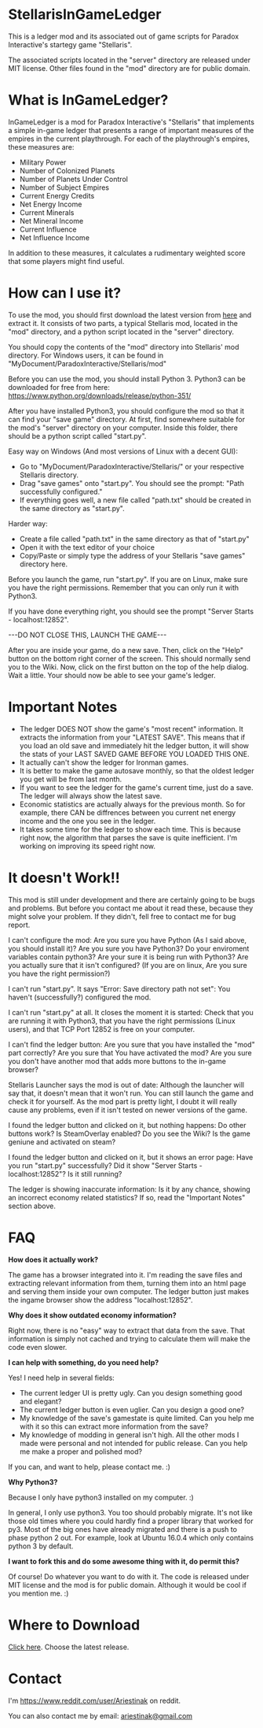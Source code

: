 # StellarisInGameLedger

This is a ledger mod and its associated out of game scripts for Paradox Interactive's startegy game "Stellaris".

The associated scripts located in the "server" directory are released under MIT license. Other files found in the "mod" directory are for public domain.

# What is InGameLedger?

InGameLedger is a mod for Paradox Interactive's "Stellaris" that implements a simple in-game ledger that presents a range of important measures of the empires in the current playthrough. For each of the playthrough's empires, these measures are:
* Military Power
* Number of Colonized Planets
* Number of Planets Under Control
* Number of Subject Empires
* Current Energy Credits
* Net Energy Income
* Current Minerals
* Net Mineral Income
* Current Influence
* Net Influence Income

In addition to these measures, it calculates a rudimentary weighted score that some players might find useful.

# How can I use it?

To use the mod, you should first download the latest version from [here](https://github.com/omiddavoodi/StellarisInGameLedger/wiki/Releases) and extract it. It consists of two parts, a typical Stellaris mod, located in the "mod" directory, and a python script located in the "server" directory.

You should copy the contents of the "mod" directory into Stellaris' mod directory. For Windows users, it can be found in "MyDocument/ParadoxInteractive/Stellaris/mod"

Before you can use the mod, you should install Python 3. Python3 can be downloaded for free from here: https://www.python.org/downloads/release/python-351/

After you have installed Python3, you should configure the mod so that it can find your "save game" directory.
At first, find somewhere suitable for the mod's "server" directory on your computer. Inside this folder, there should be a python script called "start.py".

Easy way on Windows (And most versions of Linux with a decent GUI):
* Go to "MyDocument/ParadoxInteractive/Stellaris/" or your respective Stellaris directory.
* Drag "save games" onto "start.py". You should see the prompt: "Path successfully configured."
* If everything goes well, a new file called "path.txt" should be created in the same directory as "start.py".

Harder way:
* Create a file called "path.txt" in the same directory as that of "start.py"
* Open it with the text editor of your choice
* Copy/Paste or simply type the address of your Stellaris "save games" directory here.

Before you launch the game, run "start.py". If you are on Linux, make sure you have the right permissions. Remember that you can only run it with Python3.

If you have done everything right, you should see the prompt "Server Starts - localhost:12852".

---DO NOT CLOSE THIS, LAUNCH THE GAME---

After you are inside your game, do a new save. Then, click on the "Help" button on the bottom right corner of the screen. This should normally send you to the Wiki. Now, click on the first button on the top of the help dialog. Wait a little. Your should now be able to see your game's ledger.

# Important Notes

* The ledger DOES NOT show the game's "most recent" information. It extracts the information from your "LATEST SAVE". This means that if you load an old save and immediately hit the ledger button, it will show the stats of your LAST SAVED GAME BEFORE YOU LOADED THIS ONE.
* It actually can't show the ledger for Ironman games.
* It is better to make the game autosave monthly, so that the oldest ledger you get will be from last month.
* If you want to see the ledger for the game's current time, just do a save. The ledger will always show the latest save.
* Economic statistics are actually always for the previous month. So for example, there CAN be diffrences between you current net energy income and the one you see in the ledger.
* It takes some time for the ledger to show each time. This is because right now, the algorithm that parses the save is quite inefficient. I'm working on improving its speed right now.

# It doesn't Work!!

This mod is still under development and there are certainly going to be bugs and problems. But before you contact me about it read these, because they might solve your problem. If they didn't, fell free to contact me for bug report.

I can't configure the mod: Are you sure you have Python (As I said above, you should install it)? Are you sure you have Python3? Do your enviroment variables contain python3? Are your sure it is being run with Python3? Are you actually sure that it isn't configured? (If you are on linux, Are you sure you have the right permission?)

I can't run "start.py". It says "Error: Save directory path not set": You haven't (successfully?) configured the mod.

I can't run "start.py" at all. It closes the moment it is started: Check that you are running it with Python3, that you have the right permissions (Linux users), and that TCP Port 12852 is free on your computer.

I can't find the ledger button: Are you sure that you have installed the "mod" part correctly? Are you sure that You have activated the mod? Are you sure you don't have another mod that adds more buttons to the in-game browser?

Stellaris Launcher says the mod is out of date: Although the launcher will say that, it doesn't mean that it won't run. You can still launch the game and check it for yourself. As the mod part is pretty light, I doubt it will really cause any problems, even if it isn't tested on newer versions of the game.

I found the ledger button and clicked on it, but nothing happens: Do other buttons work? Is SteamOverlay enabled? Do you see the Wiki? Is the game geniune and activated on steam?

I found the ledger button and clicked on it, but it shows an error page: Have you run "start.py" successfully? Did it show "Server Starts - localhost:12852"? Is it still running?

The ledger is showing inaccurate information: Is it by any chance, showing an incorrect economy related statistics? If so, read the "Important Notes" section above.

# FAQ

**How does it actually work?**

The game has a browser integrated into it. I'm reading the save files and extracting relevant information from them, turning them into an html page and serving them inside your own computer. The ledger button just makes the ingame browser show the address "localhost:12852".



**Why does it show outdated economy information?**

Right now, there is no "easy" way to extract that data from the save. That information is simply not cached and trying to calculate them will make the code even slower.



**I can help with something, do you need help?**

Yes! I need help in several fields:
* The current ledger UI is pretty ugly. Can you design something good and elegant?
* The current ledger button is even uglier. Can you design a good one?
* My knowledge of the save's gamestate is quite limited. Can you help me with it so this can extract more information from the save?
* My knowledge of modding in general isn't high. All the other mods I made were personal and not intended for public release. Can you help me make a proper and polished mod?

If you can, and want to help, please contact me. :)



**Why Python3?**

Because I only have python3 installed on my computer. :)

In general, I only use python3. You too should probably migrate. It's not like those old times where you could hardly find a proper library that worked for py3. Most of the big ones have already migrated and there is a push to phase python 2 out. For example, look at Ubuntu 16.0.4 which only contains python 3 by default.



**I want to fork this and do some awesome thing with it, do permit this?**

Of course! Do whatever you want to do with it. The code is released under MIT license and the mod is for public domain. Although it would be cool if you mention me. :)


# Where to Download

[Click here](https://github.com/omiddavoodi/StellarisInGameLedger/wiki/Releases). Choose the latest release.


# Contact

I'm https://www.reddit.com/user/Ariestinak on reddit. 

You can also contact me by email: ariestinak@gmail.com



